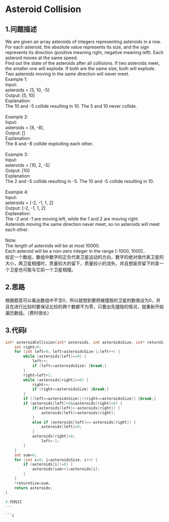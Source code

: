 Asteroid Collision
===

1.问题描述
---

We are given an array asteroids of integers representing asteroids in a row. <br>
For each asteroid, the absolute value represents its size, and the sign represents its direction (positive meaning right, negative meaning left). Each asteroid moves at the same speed. <br>
Find out the state of the asteroids after all collisions. If two asteroids meet, the smaller one will explode. If both are the same size, both will explode. Two asteroids moving in the same direction will never meet. <br>
Example 1:<br>
Input: <br>
asteroids = [5, 10, -5]<br>
Output: [5, 10]<br>
Explanation: <br>
The 10 and -5 collide resulting in 10.  The 5 and 10 never collide.<br>
<br>
Example 2:<br>
Input: <br>
asteroids = [8, -8],<br>
Output: []<br>
Explanation: <br>
The 8 and -8 collide exploding each other.<br>
<br>
Example 3:<br>
Input: <br>
asteroids = [10, 2, -5]<br>
Output: [10]<br>
Explanation: <br>
The 2 and -5 collide resulting in -5.  The 10 and -5 collide resulting in 10.<br>
<br>
Example 4:<br>
Input: <br>
asteroids = [-2, -1, 1, 2]<br>
Output: [-2, -1, 1, 2]<br>
Explanation: <br>
The -2 and -1 are moving left, while the 1 and 2 are moving right.<br>
Asteroids moving the same direction never meet, so no asteroids will meet each other.<br>
<br>
Note: <br>
The length of asteroids will be at most 10000.<br>
Each asteroid will be a non-zero integer in the range [-1000, 1000]..<br>
给定一个数组，数组中数字的正负代表卫星运动的方向，数字的绝对值代表卫星的大小，两卫星相撞时，质量较大的留下，质量较小的消失，并且想装货留下的拿一个卫星也可能与它前一个卫星相撞。

2.思路
---

根据题意可以看出数组中不含0，所以就想到要把被撞毁的卫星的数值设为0，并且在进行比较时要保证比较的两个数都不为零，只要出先撞毁的情况，就重新开始遍历数组。（费时很长）

3.代码I
---

```c
int* asteroidCollision(int* asteroids, int asteroidsSize, int* returnSize) {
    int right=0;
    for (int left=0; left<asteroidsSize-1;left++) {
        while (asteroids[left]==0) {
            left++;
            if (left==asteroidsSize) {break;}
        }
        right=left+1;
        while (asteroids[right]==0) {
            right++;
            if (right==asteroidsSize) {break;}
        }
        if ((left==asteroidsSize)||(right==asteroidsSize)) {break;}
        if (asteroids[left]>0&&asteroids[right]<0) {
            if(asteroids[left]<-asteroids[right]) {
                asteroids[left]=asteroids[right];
            }
            else if (asteroids[left]==-asteroids[right]) {
                asteroids[left]=0;
            }
            asteroids[right]=0;
                left=-1;
        }   
    }
    int sum=0;
    for (int i=0; i<asteroidsSize; i++) {
        if (asteroids[i]!=0) {
            asteroids[sum++]=asteroids[i];
        }
    }
    *returnSize=sum;
    return asteroids;
}

4.代码II
---

```c

